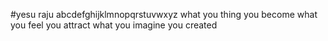 #yesu raju
abcdefghijklmnopqrstuvwxyz
  what you thing 
    you become
  what you feel 
    you attract
  what you imagine
    you created
   
